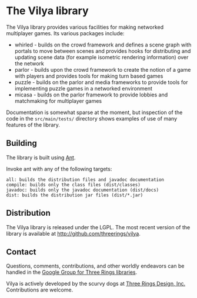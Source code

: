 The Vilya library
=================

The Vilya library provides various facilities for making networked multiplayer
games. Its various packages include:

* whirled - builds on the crowd framework and defines a scene graph with
  portals to move between scenes and provides hooks for distributing and
  updating scene data (for example isometric rendering information) over the
  network
* parlor - builds upon the crowd framework to create the notion of a game with
  players and provides tools for making turn based games
* puzzle - builds on the parlor and media frameworks to provide tools for
  implementing puzzle games in a networked environment
* micasa - builds on the parlor framework to provide lobbies and matchmaking
  for multiplayer games

Documentation is somewhat sparse at the moment, but inspection of the code in
the `src/main/tests/` directory shows examples of use of many features of the
library.

Building
--------

The library is built using [Ant](http://ant.apache.org/).

Invoke ant with any of the following targets:

    all: builds the distribution files and javadoc documentation
    compile: builds only the class files (dist/classes)
    javadoc: builds only the javadoc documentation (dist/docs)
    dist: builds the distribution jar files (dist/*.jar)

Distribution
------------

The Vilya library is released under the LGPL. The most recent version of the
library is available at http://github.com/threerings/vilya.

Contact
-------

Questions, comments, contributions, and other worldly endeavors can be handled
in the [Google Group for Three Rings
libraries](http://groups.google.com/group/ooo-libs).

Vilya is actively developed by the scurvy dogs at [Three Rings Design,
Inc.](http://www.threerings.net) Contributions are welcome.
